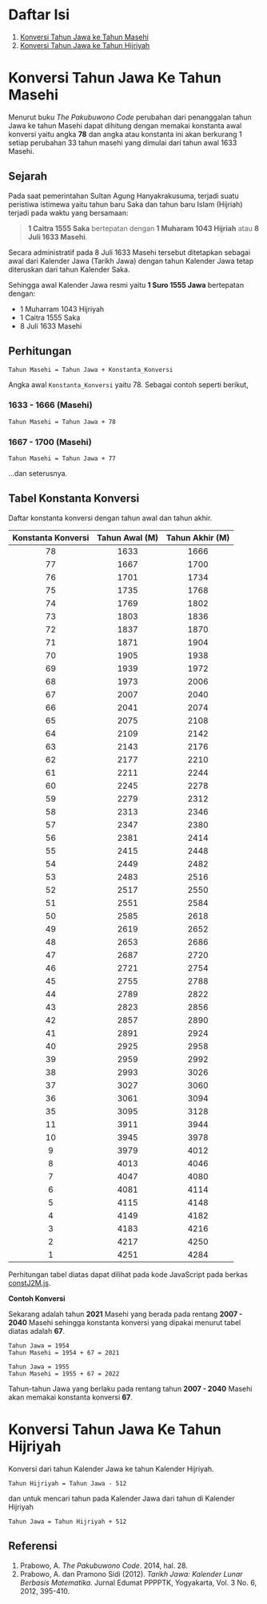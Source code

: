 # Daftar Isi

1. [Konversi Tahun Jawa ke Tahun Masehi](#Konversi-Tahun-Jawa-Ke-Tahun-Masehi)
2. [Konversi Tahun Jawa ke Tahun Hijriyah](#Konversi-Tahun-Jawa-Ke-Tahun-Hijriyah)


# Konversi Tahun Jawa Ke Tahun Masehi

Menurut buku *The Pakubuwono Code* perubahan dari penanggalan tahun Jawa ke tahun Masehi dapat dihitung dengan memakai konstanta awal konversi yaitu angka **78** dan angka atau konstanta ini akan berkurang 1 setiap perubahan 33 tahun masehi yang dimulai dari tahun awal 1633 Masehi.

## Sejarah

Pada saat pemerintahan Sultan Agung Hanyakrakusuma, terjadi suatu peristiwa istimewa yaitu tahun baru Saka dan tahun baru Islam (Hijriah) terjadi pada waktu yang bersamaan: 

> **1 Caitra 1555 Saka** bertepatan dengan **1 Muharam 1043 Hijriah** atau **8 Juli 1633 Masehi**.

Secara administratif pada 8 Juli 1633 Masehi tersebut ditetapkan sebagai awal dari Kalender Jawa (Tarikh Jawa) dengan tahun Kalender Jawa tetap diteruskan dari tahun Kalender Saka.

Sehingga awal Kalender Jawa resmi yaitu **1 Suro 1555 Jawa** bertepatan dengan:

- 1 Muharram 1043 Hijriyah
- 1 Caitra 1555 Saka
- 8 Juli 1633 Masehi


## Perhitungan

```
Tahun Masehi = Tahun Jawa + Konstanta_Konversi
```

Angka awal `Konstanta_Konversi` yaitu 78. Sebagai contoh seperti berikut,

### 1633 - 1666 (Masehi)

`Tahun Masehi = Tahun Jawa + 78`

### 1667 - 1700 (Masehi)

`Tahun Masehi = Tahun Jawa + 77`

...dan seterusnya.

## Tabel Konstanta Konversi

Daftar konstanta konversi dengan tahun awal dan tahun akhir.

| Konstanta Konversi | Tahun Awal (M) | Tahun Akhir (M) |
| :----------------: | :--------: | :---------: |
|         78         |    1633    |    1666     |
|         77         |    1667    |    1700     |
|         76         |    1701    |    1734     |
|         75         |    1735    |    1768     |
|         74         |    1769    |    1802     |
|         73         |    1803    |    1836     |
|         72         |    1837    |    1870     |
|         71         |    1871    |    1904     |
|         70         |    1905    |    1938     |
|         69         |    1939    |    1972     |
|         68         |    1973    |    2006     |
|         67         |    2007    |    2040     |
|         66         |    2041    |    2074     |
|         65         |    2075    |    2108     |
|         64         |    2109    |    2142     |
|         63         |    2143    |    2176     |
|         62         |    2177    |    2210     |
|         61         |    2211    |    2244     |
|         60         |    2245    |    2278     |
|         59         |    2279    |    2312     |
|         58         |    2313    |    2346     |
|         57         |    2347    |    2380     |
|         56         |    2381    |    2414     |
|         55         |    2415    |    2448     |
|         54         |    2449    |    2482     |
|         53         |    2483    |    2516     |
|         52         |    2517    |    2550     |
|         51         |    2551    |    2584     |
|         50         |    2585    |    2618     |
|         49         |    2619    |    2652     |
|         48         |    2653    |    2686     |
|         47         |    2687    |    2720     |
|         46         |    2721    |    2754     |
|         45         |    2755    |    2788     |
|         44         |    2789    |    2822     |
|         43         |    2823    |    2856     |
|         42         |    2857    |    2890     |
|         41         |    2891    |    2924     |
|         40         |    2925    |    2958     |
|         39         |    2959    |    2992     |
|         38         |    2993    |    3026     |
|         37         |    3027    |    3060     |
|         36         |    3061    |    3094     |
|         35         |    3095    |    3128     |
|         11         |    3911    |    3944     |
|         10         |    3945    |    3978     |
|         9          |    3979    |    4012     |
|         8          |    4013    |    4046     |
|         7          |    4047    |    4080     |
|         6          |    4081    |    4114     |
|         5          |    4115    |    4148     |
|         4          |    4149    |    4182     |
|         3          |    4183    |    4216     |
|         2          |    4217    |    4250     |
|         1          |    4251    |    4284     |

Perhitungan tabel diatas dapat dilihat pada kode JavaScript pada berkas [constJ2M.js](constJ2M.js).

**Contoh Konversi**

Sekarang adalah tahun **2021** Masehi yang berada pada rentang **2007 - 2040** Masehi sehingga konstanta konversi yang dipakai menurut tabel diatas adalah **67**.

```
Tahun Jawa = 1954
Tahun Masehi = 1954 + 67 = 2021

Tahun Jawa = 1955
Tahun Masehi = 1955 + 67 = 2022
```

Tahun-tahun Jawa yang berlaku pada rentang tahun **2007 - 2040** Masehi akan memakai konstanta konversi **67**.


# Konversi Tahun Jawa Ke Tahun Hijriyah

Konversi dari tahun Kalender Jawa ke tahun Kalender Hijriyah.

```
Tahun Hijriyah = Tahun Jawa - 512
```
dan untuk mencari tahun pada Kalender Jawa dari tahun di Kalender Hijriyah

```
Tahun Jawa = Tahun Hijriyah + 512
```


## Referensi

1. Prabowo, A. _The Pakubuwono Code_. 2014, hal. 28.
2. Prabowo, A. dan Pramono Sidi (2012). *Tarikh Jawa: Kalender Lunar Berbasis Matematika*. Jurnal Edumat PPPPTK, Yogyakarta, Vol. 3 No. 6, 2012, 395-410. 
